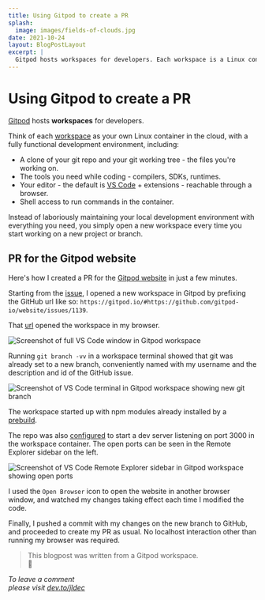 ```yaml
---
title: Using Gitpod to create a PR
splash:
  image: images/fields-of-clouds.jpg
date: 2021-10-24
layout: BlogPostLayout
excerpt: |
  Gitpod hosts workspaces for developers. Each workspace is a Linux container running in the cloud, with a fully functional development environment, and an instance of VS Code which you can open in your browser.
---
```


# Using Gitpod to create a PR

[Gitpod](https://www.gitpod.io/) hosts **workspaces** for developers.

Think of each [workspace](https://www.gitpod.io/docs#your-computer-in-the-cloud) as your own Linux container in the cloud, with a fully functional development environment, including:

- A clone of your git repo and your git working tree - the files you're working on.
- The tools you need while coding - compilers, SDKs, runtimes.
- Your editor - the default is [VS Code](https://www.gitpod.io/blog/openvscode-server-launch) + extensions - reachable through a browser.
- Shell access to run commands in the container.

Instead of laboriously maintaining your local development environment with everything you need, you simply open a new workspace every time you start working on a new project or branch.

## PR for the Gitpod website 

Here's how I created a PR for the [Gitpod website](https://www.gitpod.io/) in just a few minutes.

Starting from the [issue](https://github.com/gitpod-io/website/issues/1139), I opened a new workspace in Gitpod by prefixing the GitHub url like so: `https://gitpod.io/#https://github.com/gitpod-io/website/issues/1139`. 

That [url](https://gitpod.io/#https://github.com/gitpod-io/website/issues/1139) opened the workspace in my browser.

![Screenshot of full VS Code window in Gitpod workspace](/images/gitpod-workspace.png)

Running `git branch -vv` in a workspace terminal showed that git was already set to a new branch, conveniently named with my username and the description and id of the GitHub issue.

![Screenshot of VS Code terminal in Gitpod workspace showing new git branch](/images/gitpod-issue-branch.png)

The workspace started up with npm modules already installed by a [prebuild](https://www.gitpod.io/docs/prebuilds).

The repo was also [configured](https://www.gitpod.io/docs/config-gitpod-file) to start a dev server listening on port 3000 in the workspace container. The open ports can be seen in the Remote Explorer sidebar on the left.

![Screenshot of VS Code Remote Explorer sidebar in Gitpod workspace showing open ports](/images/gitpod-ports.png)

I used the `Open Browser` icon to open the website in another browser window, and watched my changes taking effect each time I modified the code. 

Finally, I pushed a commit with my changes on the new branch to GitHub, and proceeded to create my PR as usual. No localhost interaction other than running my browser was required.

> This blogpost was written from a Gitpod workspace.  
> 🚀 

_To leave a comment  
please visit [dev.to/jldec](https://dev.to/jldec/using-gitpod-to-create-a-pr-3cba)_

